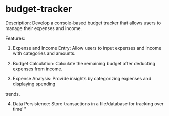 # budget-tracker
Description: Develop a console-based budget tracker that allows users to manage their expenses and income.

Features:

1. Expense and Income Entry: Allow users to input expenses and income with categories and amounts.

2. Budget Calculation: Calculate the remaining budget after deducting expenses from income.

3. Expense Analysis: Provide insights by categorizing expenses and displaying spending

trends.

4. Data Persistence: Store transactions in a file/database for tracking over time'''
